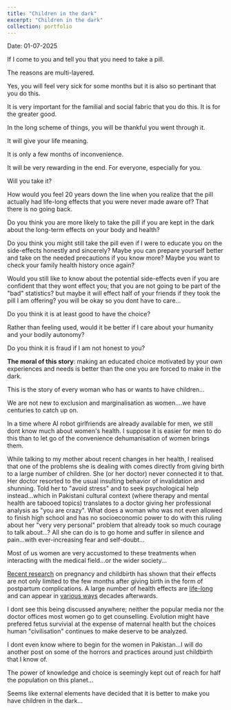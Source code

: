 ```yaml
---
title: "Children in the dark"
excerpt: "Children in the dark"
collection: portfolio
---
```


Date: 01-07-2025

If I come to you and tell you that you need to take a pill.

The reasons are multi-layered. 

Yes, you will feel very sick for some months but it is also so pertinant that you do this. 

It is very important for the familial and social fabric that you do this. It is for the greater good.

In the long scheme of things, you will be thankful you went through it. 

It will give your life meaning.

It is only a few months of inconvenience. 

It will be very rewarding in the end. For everyone, especially for you. 

Will you take it? 

How would you feel 20 years down the line when you realize that the pill actually had life-long effects that you were never made aware of? That there is no going back. 

Do you think you are more likely to take the pill if you are kept in the dark about the long-term effects on your body and health? 

Do you think you might still take the pill even if I were to educate you on the side-effects honestly and sincerely? Maybe you can prepare yourself better and take on the needed precautions if you know more? Maybe you want to check your family health history once again?

Would you still like to know about the potential side-effects even if you are confident that they wont effect you; that you are not going to be part of the "bad" statistics? but maybe it will effect half of your friends if they took the pill I am offering? you will be okay so you dont have to care...

Do you think it is at least good to have the choice? 

Rather than feeling used, would it be better if I care about your humanity and your bodily autonomy?

Do you think it is fraud if I am not honest to you?



**The moral of this story**: making an educated choice motivated by your own experiences and needs is better than the one you are forced to make in the dark.


This is the story of every woman who has or wants to have children...


We are not new to exclusion and marginalisation as women....we have centuries to catch up on.

In a time where AI robot girlfriends are already available for men, we still dont know much about women's health. I suppose it is easier for men to do this than to let go of the convenience dehumanisation of women brings them. 


While talking to my mother about recent changes in her health, I realised that one of the problems she is dealing with comes directly from giving birth to a large number of children. She (or her doctor) never connected it to that. Her doctor resorted to the usual insulting behavior of invalidation and shunning. Told her to "avoid stress" and to seek psychological help instead...which in Pakistani cultural context (where therapy and mental health are tabooed topics) translates to a doctor giving her professional analysis as "you are crazy". What does a woman who was not even allowed to finish high school and has no socioeconomic power to do with this ruling about her "very very personal" problem that already took so much courage to talk about...? All she can do is to go home and suffer in silence and pain...with ever-increasing fear and self-doubt...

Most of us women are very accustomed to these treatments when interacting with the medical field...or the wider society...

[Recent research](https://www.thelancet.com/journals/langlo/article/PIIS2214-109X(23)00454-0/fulltext) on pregnancy and childbirth has shown that their effects are not only limited to the few months after giving birth in the form of postpartum complications. A large number of health effects are [life-long](https://www.ahajournals.org/doi/10.1161/CIRCULATIONAHA.122.062177) and can appear in [various ways](https://www.physiology.org/publications/news/the-physiologist-magazine/2024/november/how-pregnancy-affects-a-lifetime-of-health?SSO=Y) decades afterwards. 

I dont see this being discussed anywhere; neither the popular media nor the doctor offices most women go to get counselling. Evolution might have prefered fetus survivial at the expense of maternal health but the choices human "civilisation" continues to make deserve to be analyzed. 

I dont even know where to begin for the women in Pakistan...I will do another post on some of the horrors and practices around just childbirth that I know of. 



The power of knowledge and choice is seemingly kept out of reach for half the population on this planet...

Seems like external elements have decided that it is better to make you have children in the dark...
